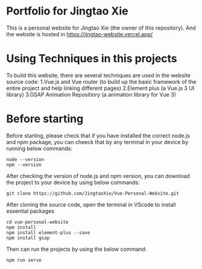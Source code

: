 # Portfolio for Jingtao Xie
This is a personal website for Jingtao Xie (the owner of this repository). 
And the website is hosted in https://jingtao-website.vercel.app/

# Using Techniques in this projects
To build this website, there are several techniques are used in the website source code:
1.Vue.js and Vue router (to build up the basic framework of the entire project and help linking different pages)
2.Element plus (a Vue.js 3 UI library)
3.GSAP Animation Repositiory (a animation library for Vue 3)

# Before starting
Before starting, please check that if you have installed the correct node.js and npm package, you can cheeck that by any terminal in your device by running below commands:

```
node --version
npm --version
```
After checking the version of node.js and npm version, you can download the project to your device by using below commands:
```
git clone https://github.com/JingtaoXie/Vue-Personal-Website.git
```
After cloning the source code, open the terminal in VScode to install essential packages
```
cd vue-personal-website
npm install
npm install element-plus --save
npm install gsap
```
Then can run the projects by using the below command:
```
npm run serve
```







